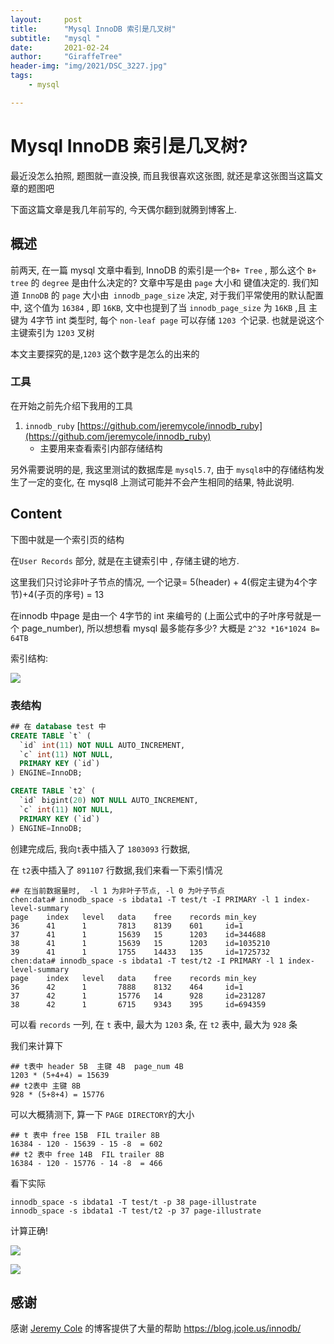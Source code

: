 ```yaml
---
layout:     post
title:      "Mysql InnoDB 索引是几叉树"
subtitle:   "mysql "
date:       2021-02-24
author:     "GiraffeTree"
header-img: "img/2021/DSC_3227.jpg"
tags:
    - mysql 

---
```



# Mysql InnoDB 索引是几叉树?

最近没怎么拍照, 题图就一直没换, 而且我很喜欢这张图, 就还是拿这张图当这篇文章的题图吧

下面这篇文章是我几年前写的, 今天偶尔翻到就腾到博客上. 

## 概述

前两天, 在一篇 mysql 文章中看到, InnoDB 的索引是一个`B+ Tree` , 那么这个 `B+ tree` 的 `degree` 是由什么决定的? 文章中写是由 `page` 大小和 键值决定的. 我们知道 `InnoDB` 的 `page` 大小由` innodb_page_size` 决定, 对于我们平常使用的默认配置中, 这个值为 `16384` , 即 `16KB`, 文中也提到了当 `innodb_page_size` 为 `16KB` ,且 主键为 4字节 int 类型时,  每个 `non-leaf page` 可以存储 `1203 `个记录. 也就是说这个主键索引为 `1203` 叉树

本文主要探究的是,`1203` 这个数字是怎么的出来的

###  工具

在开始之前先介绍下我用的工具

1. `innodb_ruby` [https://github.com/jeremycole/innodb_ruby](https://github.com/jeremycole/innodb_ruby)
   - 主要用来查看索引内部存储结构

另外需要说明的是, 我这里测试的数据库是 `mysql5.7`, 由于 `mysql8`中的存储结构发生了一定的变化, 在 mysql8 上测试可能并不会产生相同的结果, 特此说明.

## Content

下图中就是一个索引页的结构

在`User Records` 部分, 就是在主键索引中 , 存储主键的地方.

这里我们只讨论非叶子节点的情况, 一个记录= 5(header) + 4(假定主键为4个字节)+4(子页的序号) = 13

在innodb 中page 是由一个 4字节的 int 来编号的 (上面公式中的子叶序号就是一个 page_number), 所以想想看 mysql 最多能存多少? 大概是 `2^32 *16*1024 B= 64TB`

索引结构: 

![](https://open-chen.oss-cn-hangzhou.aliyuncs.com/open/img/2019/Feb/IMG_0009.png)

### 表结构

```sql
## 在 database test 中
CREATE TABLE `t` (
  `id` int(11) NOT NULL AUTO_INCREMENT,
  `c` int(11) NOT NULL,
  PRIMARY KEY (`id`)
) ENGINE=InnoDB;

CREATE TABLE `t2` (
  `id` bigint(20) NOT NULL AUTO_INCREMENT,
  `c` int(11) NOT NULL,
  PRIMARY KEY (`id`)
) ENGINE=InnoDB;

```

创建完成后, 我向`t`表中插入了 `1803093` 行数据, 

在 `t2`表中插入了 `891107` 行数据,我们来看一下索引情况

```shell
## 在当前数据量时,  -l 1 为非叶子节点, -l 0 为叶子节点
chen:data# innodb_space -s ibdata1 -T test/t -I PRIMARY -l 1 index-level-summary
page    index   level   data    free    records min_key
36      41      1       7813    8139    601     id=1
37      41      1       15639   15      1203    id=344688
38      41      1       15639   15      1203    id=1035210
39      41      1       1755    14433   135     id=1725732
chen:data# innodb_space -s ibdata1 -T test/t2 -I PRIMARY -l 1 index-level-summary
page    index   level   data    free    records min_key
36      42      1       7888    8132    464     id=1
37      42      1       15776   14      928     id=231287
38      42      1       6715    9343    395     id=694359
```

可以看 `records` 一列, 在 `t` 表中, 最大为 `1203` 条, 在 `t2` 表中, 最大为 `928` 条

我们来计算下

```
## t表中 header 5B  主键 4B  page_num 4B
1203 * (5+4+4) = 15639
## t2表中 主键 8B
928 * (5+8+4) = 15776
```

可以大概猜测下, 算一下 `PAGE DIRECTORY`的大小

```
## t 表中 free 15B  FIL trailer 8B
16384 - 120 - 15639 - 15 -8  = 602
## t2 表中 free 14B  FIL trailer 8B
16384 - 120 - 15776 - 14 -8  = 466
```

看下实际

```shell
innodb_space -s ibdata1 -T test/t -p 38 page-illustrate
innodb_space -s ibdata1 -T test/t2 -p 37 page-illustrate
```

计算正确!

![](https://open-chen.oss-cn-hangzhou.aliyuncs.com/open/img/2019/Feb/t_illustrate.png)

![](https://open-chen.oss-cn-hangzhou.aliyuncs.com/open/img/2019/Feb/t2_illustrate.png)



## 感谢

感谢 [Jeremy Cole](https://blog.jcole.us/) 的博客提供了大量的帮助 https://blog.jcole.us/innodb/

